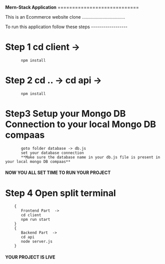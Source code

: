 **Mern-Stack Application** ============================

This is an Ecommerce website clone ..................................


To run this application follow these steps   ------------------

# Step 1   cd client ->
           npm install
           
# Step 2   cd .. -> cd api ->
           npm install
           
# Step3    Setup your Mongo DB Connection to your local Mongo DB compaas
           goto folder database -> db.js
           set your database connection
           **Make sure the database name in your db.js file is present in your local mongo DB compaas**
        
        
 ####    NOW YOU ALL SET TIME TO RUN YOUR PROJECT      ####
 
 
 
# Step 4   Open split terminal 
        {   
           Frontend Part  ->
           cd client
           npm run start
        }
        {
           Backend Part  ->
           cd api
           node server.js  
        }
        
        
        
   ####     YOUR PROJECT IS LIVE       ####
           
 
           
